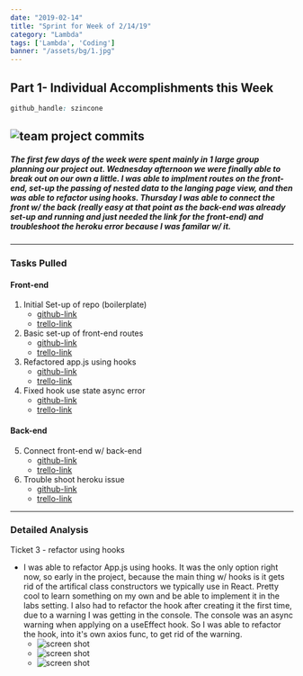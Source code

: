 ```yaml
---
date: "2019-02-14"
title: "Sprint for Week of 2/14/19"
category: "Lambda"
tags: ['Lambda', 'Coding']
banner: "/assets/bg/1.jpg"
---
```

## Part 1- Individual Accomplishments this Week

```css 
github_handle: szincone
```
![team project commits](/assets/tm_contributions/team_commits_2_14.jpg)
---
##### The first few days of the week were spent mainly in 1 large group planning our project out. Wednesday afternoon we were finally able to break out on our own a little. I was able to implment routes on the front-end, set-up the passing of nested data to the langing page view, and then was able to refactor using hooks. Thursday I was able to connect the front w/ the back (really easy at that point as the back-end was already set-up and running and just needed the link for the front-end) and troubleshoot the heroku error because I was familar w/ it.
---
### Tasks Pulled
#### Front-end
1. Initial Set-up of repo (boilerplate)
    * [github-link](https://github.com/Lambda-School-Labs/labs10-student-follow/commit/0938437565ca16c302bd37a9b9513f647a6fdca0)
    * [trello-link](https://trello.com/c/isOsIZyn/7-github-repo)
2. Basic set-up of front-end routes
    * [github-link](https://github.com/Lambda-School-Labs/labs10-student-follow/commit/fa94ad0fe5740f0e13dba39ce7d11b1557767bdc)
    * [trello-link](https://trello.com/c/T7kDUubq/38-landing-page-and-setup-of-front-end-routes)
3. Refactored app.js using hooks
    * [github-link](https://github.com/Lambda-School-Labs/labs10-student-follow/commit/7c983f83a6a67260557b89eeac443d318ab23ef2)
    * [trello-link](https://trello.com/c/T7kDUubq/38-landing-page-and-setup-of-front-end-routes)
4. Fixed hook use state async error
    * [github-link](https://github.com/Lambda-School-Labs/labs10-student-follow/commit/8d85b9796070bc7d20d7f16005bdd8538dadd66c)
    * [trello-link](https://trello.com/c/T7kDUubq/38-landing-page-and-setup-of-front-end-routes)

#### Back-end
5. Connect front-end w/ back-end
    * [github-link](https://github.com/Lambda-School-Labs/labs10-student-follow/commit/9c7f8f9008f468855d1d147680d88971668bdc38)
    * [trello-link](https://trello.com/c/59gdHLdR/29-axios-call-to-db-to-display-users)
6. Trouble shoot heroku issue
    * [github-link](https://github.com/Lambda-School-Labs/labs10-student-follow/commit/2bc9cc63fa7416eb38012f0da4e6329fcec74eee)
    * [trello-link](https://trello.com/c/59gdHLdR/29-axios-call-to-db-to-display-users)

---
### Detailed Analysis
Ticket 3 - refactor using hooks

  * I was able to refactor App.js using hooks. It was the only option right now, so early in the project, because the main thing w/ hooks is it gets rid of the artifical class constructors we typically use in React. Pretty cool to learn something on my own and be able to implement it in the labs setting. I also had to refactor the hook after creating it the first time, due to a warning I was getting in the console. The console was an async warning when applying on a useEffect hook. So I was able to refactor the hook, into it's own axios func, to get rid of the warning.
    * ![screen shot](/assets/2_14/app_hook.JPG)
    * ![screen shot](/assets/2_14/hook_refactor.JPG)
    * ![screen shot](/assets/2_14/refactor_async.JPG)

